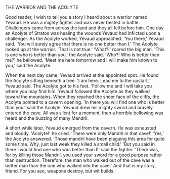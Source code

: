 THE WARRIOR AND THE ACOLYTE  
  
Good reader, I wish to tell you a story I heard about a warrior named Yevaud. He was a mighty fighter and was never bested in battle. Challengers came from across the land and they all fell before him. One day an Acolyte of Stratos was healing the wounds Yevaud had inflicted upon a challenger. As the Acolyte worked, Yevaud approached. 'You there,' Yevaud said. 'You will surely agree that there is no one better than I.' The Acolyte looked up at the warrior. 'That is not true.' 'What?!' roared the big man. 'This is one who is better than you,' the Acolyte said. 'Who?! Who is better than me?' he bellowed. 'Meet me here tomorrow and I will make him known to you,' said the Acolyte.  
  
When the next day came, Yevaud arrived at the appointed spot. He found the Acolyte sitting beneath a tree. 'I am here. Lead me to the upstart,' Yevaud said. The Acolyte got to his feet. 'Follow me and I will take you where you may find him. Yevaud followed the Acolyte as they walked toward the mountains. When they reached the sheer face of the cliffs, the Acolyte pointed to a cavern opening. 'In there you will find one who is better than you.' said the Acolyte. Yevaud drew his mighty sword and bravely entered the cave. All was silent for a moment, then a horrible bellowing was heard and the buzzing of many Mandril.  
  
A short while later, Yevaud emerged from the cavern. He was exhausted and bloody. 'Acolyte!' he cried. 'There were only Mandril in that cave!' 'Yes,' the Acolyte answered. 'Those mandril have been plaguing this area for quite some time. Why, just last week they killed a small child.' 'But you said in there I would find one who was better than I!' said the fighter. 'There was, for by killing those Mandril, you used your sword for a good purpose rather than destruction. Therefore, the man who walked out of the cave was a better man than the one who walked into the cave.' And that is my story, friend. For you see, weapons destroy, but wit builds. 